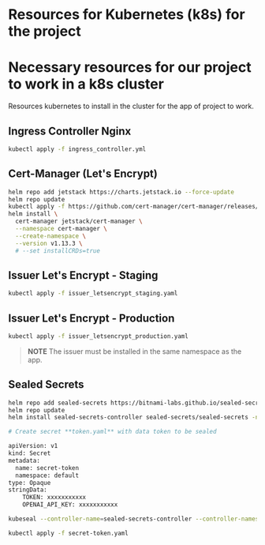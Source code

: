 # Resources for Kubernetes (k8s) for the project
# Necessary resources for our project to work in a k8s cluster

Resources kubernetes to install in the cluster for the app of project to work.

## Ingress Controller Nginx

```bash
kubectl apply -f ingress_controller.yml
```

## Cert-Manager (Let's Encrypt)

```bash
helm repo add jetstack https://charts.jetstack.io --force-update
helm repo update
kubectl apply -f https://github.com/cert-manager/cert-manager/releases/download/v1.13.3/cert-manager.crds.yaml
helm install \
  cert-manager jetstack/cert-manager \
  --namespace cert-manager \
  --create-namespace \
  --version v1.13.3 \
  # --set installCRDs=true
```

## Issuer Let's Encrypt - Staging

```bash
kubectl apply -f issuer_letsencrypt_staging.yaml
```

## Issuer Let's Encrypt - Production

```bash
kubectl apply -f issuer_letsencrypt_production.yaml
```

> **NOTE** The issuer must be installed in the same namespace as the app.

## Sealed Secrets

```bash
helm repo add sealed-secrets https://bitnami-labs.github.io/sealed-secrets
helm repo update
helm install sealed-secrets-controller sealed-secrets/sealed-secrets -n kube-system

# Create secret **token.yaml** with data token to be sealed

apiVersion: v1
kind: Secret
metadata:
  name: secret-token
  namespace: default
type: Opaque
stringData:
    TOKEN: xxxxxxxxxxx
    OPENAI_API_KEY: xxxxxxxxxxx

kubeseal --controller-name=sealed-secrets-controller --controller-namespace=kube-system --format yaml < token.yaml > secret-token.yaml

kubectl apply -f secret-token.yaml
```

